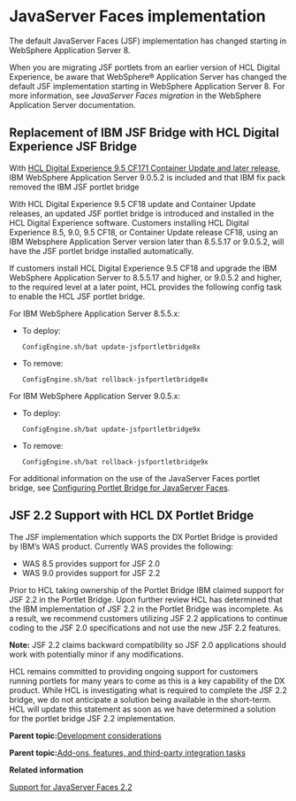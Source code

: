 # JavaServer Faces implementation 

The default JavaServer Faces \(JSF\) implementation has changed starting in WebSphere Application Server 8.

When you are migrating JSF portlets from an earlier version of HCL Digital Experience, be aware that WebSphere® Application Server has changed the default JSF implementation starting in WebSphere Application Server 8. For more information, see *JavaServer Faces migration* in the WebSphere Application Server documentation.

## Replacement of IBM JSF Bridge with HCL Digital Experience JSF Bridge

With [HCL Digital Experience 9.5 CF171 Container Update and later release](https://help.hcltechsw.com/digital-experience/9.5/containerization/limitations_requirements.html?hl=java%2Cserver%2Cfaces), IBM WebSphere Application Server 9.0.5.2 is included and that IBM fix pack removed the IBM JSF portlet bridge

With HCL Digital Experience 9.5 CF18 update and Container Update releases, an updated JSF portlet bridge is introduced and installed in the HCL Digital Experience software. Customers installing HCL Digital Experience 8.5, 9.0, 9.5 CF18, or Container Update release CF18, using an IBM Websphere Application Server version later than 8.5.5.17 or 9.0.5.2, will have the JSF portlet bridge installed automatically.

If customers install HCL Digital Experience 9.5 CF18 and upgrade the IBM WebSphere Application Server to 8.5.5.17 and higher, or 9.0.5.2 and higher, to the required level at a later point, HCL provides the following config task to enable the HCL JSF portlet bridge.

For IBM WebSphere Application Server 8.5.5.x:

-   To deploy:

    ```
    ConfigEngine.sh/bat update-jsfportletbridge8x
    ```

-   To remove:

    ```
    ConfigEngine.sh/bat rollback-jsfportletbridge8x
    ```


For IBM WebSphere Application Server 9.0.5.x:

-   To deploy:

    ```
    ConfigEngine.sh/bat update-jsfportletbridge9x
    ```

-   To remove:

    ```
    ConfigEngine.sh/bat rollback-jsfportletbridge9x
    ```


For additional information on the use of the JavaServer Faces portlet bridge, see [Configuring Portlet Bridge for JavaServer Faces](https://www.ibm.com/support/knowledgecenter/SSAW57_9.0.5/com.ibm.websphere.nd.multiplatform.doc/ae/tweb_portletbridge.html).

## JSF 2.2 Support with HCL DX Portlet Bridge

The JSF implementation which supports the DX Portlet Bridge is provided by IBM’s WAS product. Currently WAS provides the following:

-   WAS 8.5 provides support for JSF 2.0
-   WAS 9.0 provides support for JSF 2.2

Prior to HCL taking ownership of the Portlet Bridge IBM claimed support for JSF 2.2 in the Portlet Bridge. Upon further review HCL has determined that the IBM implementation of JSF 2.2 in the Portlet Bridge was incomplete. As a result, we recommend customers utilizing JSF 2.2 applications to continue coding to the JSF 2.0 specifications and not use the new JSF 2.2 features.

**Note:** JSF 2.2 claims backward compatibility so JSF 2.0 applications should work with potentially minor if any modifications.

HCL remains committed to providing ongoing support for customers running portlets for many years to come as this is a key capability of the DX product. While HCL is investigating what is required to complete the JSF 2.2 bridge, we do not anticipate a solution being available in the short-term. HCL will update this statement as soon as we have determined a solution for the portlet bridge JSF 2.2 implementation.

**Parent topic:**[Development considerations ](../migrate/mig_plan_devconsiderations.md)

**Parent topic:**[Add-ons, features, and third-party integration tasks ](../migrate/mig_post_ptl_int_addon.md)

**Related information**  


[Support for JavaServer Faces 2.2 ](../dev-portlet/dx_bridge_for_jsf_onwas9x.md)


